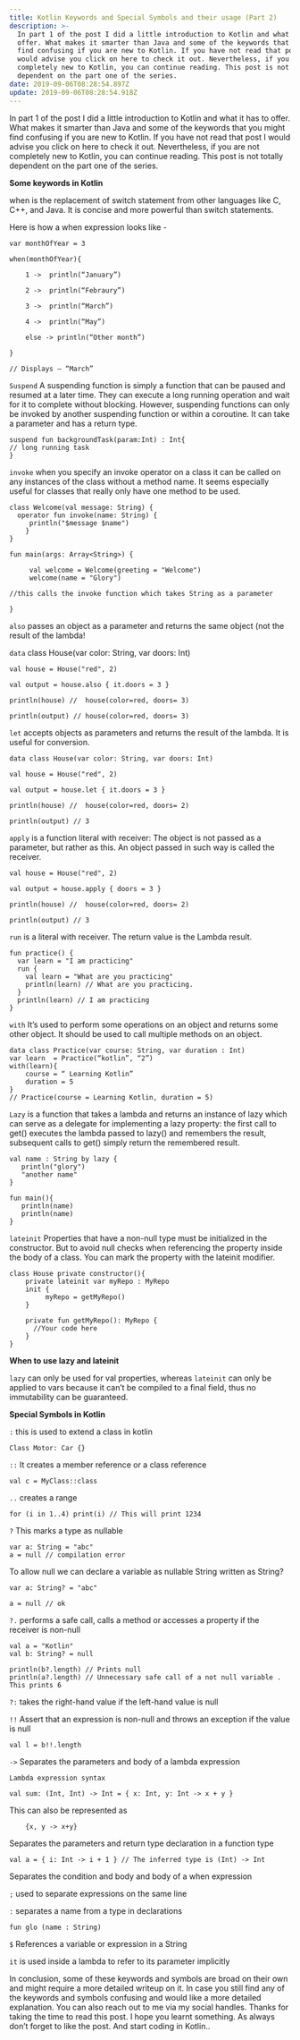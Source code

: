 ```yaml
---
title: Kotlin Keywords and Special Symbols and their usage (Part 2)
description: >-
  In part 1 of the post I did a little introduction to Kotlin and what it has to
  offer. What makes it smarter than Java and some of the keywords that you might
  find confusing if you are new to Kotlin. If you have not read that post I
  would advise you click on here to check it out. Nevertheless, if you are not
  completely new to Kotlin, you can continue reading. This post is not totally
  dependent on the part one of the series.
date: 2019-09-06T08:28:54.897Z
update: 2019-09-06T08:28:54.918Z
---
```

In part 1 of the post I did a little introduction to Kotlin and what it has to offer. What makes it smarter than Java and some of the keywords that you might find confusing if you are new to Kotlin. If you have not read that post I would advise you click on here to check it out. Nevertheless, if you are not completely new to Kotlin, you can continue reading. This post is not totally dependent on the part one of the series. 

**Some keywords in Kotlin**

when is the replacement of switch statement from other languages like C, C++, and Java. It is concise and more powerful than switch statements.

Here is how a when expression looks like -

```
var monthOfYear = 3

when(monthOfYear){

	1 ->  println(“January”)

	2 ->  println(“Febraury”)

	3 ->  println(“March”)

	4 ->  println(“May”)

	else -> println(“Other month”)

}

// Displays – “March”
```

`Suspend` A suspending function is simply a function that can be paused and resumed at a later time. They can execute a long running operation and wait for it to complete without blocking. However, suspending functions can only be invoked by another suspending function or within a coroutine. It can take a parameter and has a return type.

```
suspend fun backgroundTask(param:Int) : Int{ 
// long running task
}
```
`invoke` when you specify an invoke operator on a class it can be called on any instances of the class without a method name. It seems especially useful for  classes that really only have one method to be used.


```
class Welcome(val message: String) {	
  operator fun invoke(name: String) {
     println("$message $name")
    }
}
```

```
fun main(args: Array<String>) {

     val welcome = Welcome(greeting = "Welcome")
     welcome(name = "Glory")

//this calls the invoke function which takes String as a parameter

}
```

`also`  passes an object as a parameter and returns the same object (not the result of the lambda!



`data` class House(var color: String, var doors: Int)

```
val house = House("red", 2)

val output = house.also { it.doors = 3 }

println(house) //  house(color=red, doors= 3)

println(output) // house(color=red, doors= 3)
```

`let`  accepts objects as parameters and returns the result of the lambda. It is useful for conversion.

```
data class House(var color: String, var doors: Int)

val house = House("red", 2)

val output = house.let { it.doors = 3 }

println(house) //  house(color=red, doors= 2)

println(output) // 3
```

`apply`  is a function literal with receiver: The object is not passed as a parameter, but rather as this. An object passed in such way is called the receiver.

```
val house = House("red", 2)

val output = house.apply { doors = 3 }

println(house) //  house(color=red, doors= 2)

println(output) // 3
```

`run` is a literal with receiver. The return value is the Lambda result.

```
fun practice() {
  var learn = "I am practicing"
  run {
    val learn = "What are you practicing"
    println(learn) // What are you practicing.
  }
  println(learn) // I am practicing
}
```

`with` It’s used to perform some operations on an object and returns some other object. It should be used to call multiple methods on an object.

```
data class Practice(var course: String, var duration : Int)
var learn  = Practice(“kotlin”, “2”)
with(learn){
	course = “ Learning Kotlin”
	duration = 5
}
// Practice(course = Learning Kotlin, duration = 5)
```

`Lazy` is a function that takes a lambda and returns an instance of lazy which can serve as a delegate for implementing a lazy property: the first call to get() executes the lambda passed to lazy() and remembers the result, subsequent calls to get() simply return the remembered result.

```
val name : String by lazy {
   println("glory")
   "another name"
}
```


```
fun main(){
   println(name)
   println(name)
}
```

`lateinit` Properties that have a non-null type must be initialized in the constructor. But to avoid null checks when referencing the property inside the body of a class. You can mark the property with the lateinit modifier.

```
class House private constructor(){
    private lateinit var myRepo : MyRepo
    init {
         myRepo = getMyRepo()
    }
```

```
    private fun getMyRepo(): MyRepo {
      //Your code here
    }
}
```
**When to use lazy and lateinit**

`lazy` can only be used for val properties, whereas `lateinit` can only be applied to vars because it can’t be compiled to a final field, thus no immutability can be guaranteed.


**Special Symbols in Kotlin**

`:` this is used to extend a class in kotlin

```
Class Motor: Car {}
```
`::` It creates a member reference or a class reference

```
val c = MyClass::class

```

`..` creates a range

```
for (i in 1..4) print(i) // This will print 1234
```

`?`  This marks a type as nullable

```
var a: String = "abc"
a = null // compilation error
```

To allow null we can declare a variable as nullable String written as String?

```
var a: String? = "abc"

a = null // ok
```

`?.` performs a safe call, calls a method or accesses a property if the receiver is non-null

```
val a = "Kotlin"
val b: String? = null

println(b?.length) // Prints null
println(a?.length) // Unnecessary safe call of a not null variable . This prints 6
```

`?:`  takes the right-hand value if the left-hand value is null


`!!`  Assert that an expression is non-null and throws an exception if the value is null

```
val l = b!!.length 

```

`->`      Separates the parameters and body of a lambda expression

	Lambda expression syntax

```
val sum: (Int, Int) -> Int = { x: Int, y: Int -> x + y }
```
This can also be represented as

```
	{x, y -> x+y}
```

Separates the parameters and return type declaration in a  function type

```
val a = { i: Int -> i + 1 } // The inferred type is (Int) -> Int
```

Separates the condition and body and body of a when expression


`;` used to separate expressions on the same line

`:` separates a name from a type in declarations

```
fun glo (name : String)
```

`$` References a variable or expression in a String


`it` is used inside a lambda to refer to its parameter implicitly


In conclusion, some of these keywords and symbols are broad on their own and might require a more detailed writeup on it. In case you still find any of the keywords and symbols confusing and would like a more detailed explanation. You can also reach out to me via my social handles. Thanks for taking the time to read this post. I hope you learnt something. As always don’t forget to like the post. And start coding in Kotlin..



